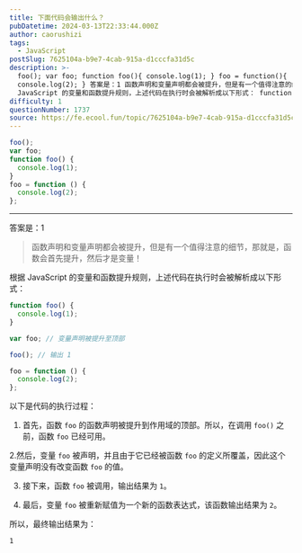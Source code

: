 ```yaml
---
title: 下面代码会输出什么？
pubDatetime: 2024-03-13T22:33:44.000Z
author: caorushizi
tags:
  - JavaScript
postSlug: 7625104a-b9e7-4cab-915a-d1cccfa31d5c
description: >-
  foo(); var foo; function foo(){ console.log(1); } foo = function(){
  console.log(2); } 答案是：1 函数声明和变量声明都会被提升，但是有一个值得注意的细节，那就是，函数会首先提升，然后才是变量！ 根据
  JavaScript 的变量和函数提升规则，上述代码在执行时会被解析成以下形式： function foo(){
difficulty: 1
questionNumber: 1737
source: https://fe.ecool.fun/topic/7625104a-b9e7-4cab-915a-d1cccfa31d5c
---
```


```js
foo();
var foo;
function foo() {
  console.log(1);
}
foo = function () {
  console.log(2);
};
```

---

答案是：1

> 函数声明和变量声明都会被提升，但是有一个值得注意的细节，那就是，函数会首先提升，然后才是变量！

根据 JavaScript 的变量和函数提升规则，上述代码在执行时会被解析成以下形式：

```javascript
function foo() {
  console.log(1);
}

var foo; // 变量声明被提升至顶部

foo(); // 输出 1

foo = function () {
  console.log(2);
};
```

以下是代码的执行过程：

1. 首先，函数 `foo` 的函数声明被提升到作用域的顶部。所以，在调用 `foo()` 之前，函数 `foo` 已经可用。

2.然后，变量 `foo` 被声明，并且由于它已经被函数 `foo` 的定义所覆盖，因此这个变量声明没有改变函数 `foo` 的值。

3.  接下来，函数 `foo` 被调用，输出结果为 `1`。

4.  最后，变量 `foo` 被重新赋值为一个新的函数表达式，该函数输出结果为 `2`。

所以，最终输出结果为：

```
1
```
